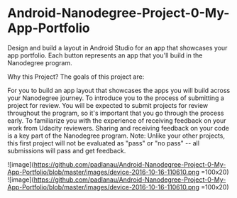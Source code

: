 # Android-Nanodegree-Project-0-My-App-Portfolio
Design and build a layout in Android Studio for an app that showcases your app portfolio. Each button represents an app that you'll build in the Nanodegree program.

Why this Project?
The goals of this project are:

For you to build an app layout that showcases the apps you will build across your Nanodegree journey.
To introduce you to the process of submitting a project for review. You will be expected to submit projects for review throughout the program, so it's important that you go through the process early.
To familiarize you with the experience of receiving feedback on your work from Udacity reviewers. Sharing and receiving feedback on your code is a key part of the Nanodegree program.
Note: Unlike your other projects, this first project will not be evaluated as "pass" or "no pass" -- all submissions will pass and get feedback.

![image](https://github.com/padlanau/Android-Nanodegree-Project-0-My-App-Portfolio/blob/master/images/device-2016-10-16-110610.png =100x20)
![image](https://github.com/padlanau/Android-Nanodegree-Project-0-My-App-Portfolio/blob/master/images/device-2016-10-16-110610.png =100x20)
